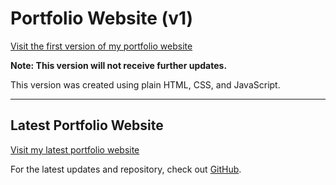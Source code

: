# Portfolio Website (v1)

[Visit the first version of my portfolio website](https://v1.dulapahv.dev/) 

**Note: This version will not receive further updates.**

This version was created using plain HTML, CSS, and JavaScript.

---

## Latest Portfolio Website

[Visit my latest portfolio website](https://dulapahv.dev)

For the latest updates and repository, check out [GitHub](https://github.com/dulapahv/dulapahv-portfolio).
